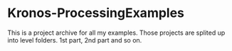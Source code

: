 # Kronos-ProcessingExamples

This is a project archive for all my examples. 
Those projects are splited up into level folders. 1st part, 2nd part and so on. 
